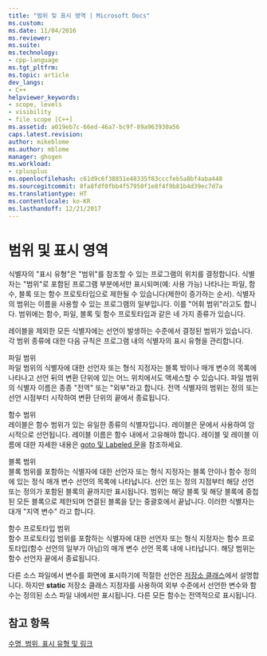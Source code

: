 ```yaml
---
title: "범위 및 표시 영역 | Microsoft Docs"
ms.custom: 
ms.date: 11/04/2016
ms.reviewer: 
ms.suite: 
ms.technology:
- cpp-language
ms.tgt_pltfrm: 
ms.topic: article
dev_langs:
- C++
helpviewer_keywords:
- scope, levels
- visibility
- file scope [C++]
ms.assetid: a019eb7c-66ed-46a7-bc9f-89a963930a56
caps.latest.revision: 
author: mikeblome
ms.author: mblome
manager: ghogen
ms.workload:
- cplusplus
ms.openlocfilehash: c61d9c6f38851e48335f83cccfeb5a8bf4aba448
ms.sourcegitcommit: 8fa8fdf0fbb4f57950f1e8f4f9b81b4d39ec7d7a
ms.translationtype: HT
ms.contentlocale: ko-KR
ms.lasthandoff: 12/21/2017
---
```

# <a name="scope-and-visibility"></a>범위 및 표시 영역
식별자의 "표시 유형"은 "범위"를 참조할 수 있는 프로그램의 위치를 결정합니다. 식별자는 "범위"로 포함된 프로그램 부분에서만 표시되며(예: 사용 가능) 나타나는 파일, 함수, 블록 또는 함수 프로토타입으로 제한될 수 있습니다(제한이 증가하는 순서). 식별자의 범위는 이름을 사용할 수 있는 프로그램의 일부입니다. 이를 "어휘 범위"라고도 합니다. 범위에는 함수, 파일, 블록 및 함수 프로토타입과 같은 네 가지 종류가 있습니다.  
  
 레이블을 제외한 모든 식별자에는 선언이 발생하는 수준에서 결정된 범위가 있습니다. 각 범위 종류에 대한 다음 규칙은 프로그램 내의 식별자의 표시 유형을 관리합니다.  
  
 파일 범위  
 파일 범위의 식별자에 대한 선언자 또는 형식 지정자는 블록 밖이나 매개 변수의 목록에 나타나고 선언 뒤의 변환 단위에 있는 어느 위치에서도 액세스할 수 있습니다. 파일 범위의 식별자 이름은 종종 "전역" 또는 "외부"라고 합니다. 전역 식별자의 범위는 정의 또는 선언 시점부터 시작하여 변환 단위의 끝에서 종료됩니다.  
  
 함수 범위  
 레이블은 함수 범위가 있는 유일한 종류의 식별자입니다. 레이블은 문에서 사용하여 암시적으로 선언됩니다. 레이블 이름은 함수 내에서 고유해야 합니다. 레이블 및 레이블 이름에 대한 자세한 내용은 [goto 및 Labeled 문](../c-language/goto-and-labeled-statements-c.md)을 참조하세요.  
  
 블록 범위  
 블록 범위를 포함하는 식별자에 대한 선언자 또는 형식 지정자는 블록 안이나 함수 정의에 있는 정식 매개 변수 선언의 목록에 나타납니다. 선언 또는 정의 지점부터 해당 선언 또는 정의가 포함된 블록의 끝까지만 표시됩니다. 범위는 해당 블록 및 해당 블록에 중첩된 모든 블록으로 제한되며 연결된 블록을 닫는 중괄호에서 끝납니다. 이러한 식별자는 대개 "지역 변수" 라고 합니다.  
  
 함수 프로토타입 범위  
 함수 프로토타입 범위를 포함하는 식별자에 대한 선언자 또는 형식 지정자는 함수 프로토타입(함수 선언의 일부가 아님)의 매개 변수 선언 목록 내에 나타납니다. 해당 범위는 함수 선언자 끝에서 종료됩니다.  
  
 다른 소스 파일에서 변수를 화면에 표시하기에 적절한 선언은 [저장소 클래스](../c-language/c-storage-classes.md)에서 설명합니다. 하지만 **static** 저장소 클래스 지정자를 사용하여 외부 수준에서 선언한 변수와 함수는 정의된 소스 파일 내에서만 표시됩니다. 다른 모든 함수는 전역적으로 표시됩니다.  
  
## <a name="see-also"></a>참고 항목  
 [수명, 범위, 표시 유형 및 링크](../c-language/lifetime-scope-visibility-and-linkage.md)